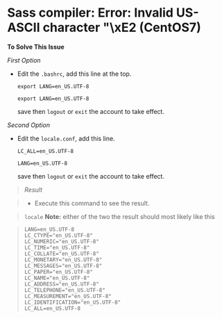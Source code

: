 # Sass compiler: Error: Invalid US-ASCII character "\xE2 (CentOS7)

**To Solve This Issue**

*First Option*

- Edit the `.bashrc`, add this line at the top.
  
  `export LANG=en_US.UTF-8`
  
  `export LANG=en_US.UTF-8`
  
  save then `logout` or `exit` the account to take effect.

*Second Option*

- Edit the `locale.conf`, add this line.

  `LC_ALL=en_US.UTF-8`
  
  `LANG=en_US.UTF-8`
  
  save then `logout` or `exit` the account to take effect.


> *Result*

> - Execute this command to see the result.
  
>  `locale`
> **Note:** either of the two the result should most likely like this

>  ```
>  LANG=en_US.UTF-8
>LC_CTYPE="en_US.UTF-8"
>LC_NUMERIC="en_US.UTF-8"
>LC_TIME="en_US.UTF-8"
>LC_COLLATE="en_US.UTF-8"
>LC_MONETARY="en_US.UTF-8"
>LC_MESSAGES="en_US.UTF-8"
>LC_PAPER="en_US.UTF-8"
>LC_NAME="en_US.UTF-8"
>LC_ADDRESS="en_US.UTF-8"
>LC_TELEPHONE="en_US.UTF-8"
>LC_MEASUREMENT="en_US.UTF-8"
>LC_IDENTIFICATION="en_US.UTF-8"
>LC_ALL=en_US.UTF-8
>  ```
